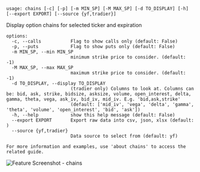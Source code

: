 ```
usage: chains [-c] [-p] [-m MIN_SP] [-M MAX_SP] [-d TO_DISPLAY] [-h] [--export EXPORT] [--source {yf,tradier}]
```

Display option chains for selected ticker and expiration

```
options:
  -c, --calls           Flag to show calls only (default: False)
  -p, --puts            Flag to show puts only (default: False)
  -m MIN_SP, --min MIN_SP
                        minimum strike price to consider. (default: -1)
  -M MAX_SP, --max MAX_SP
                        maximum strike price to consider. (default: -1)
  -d TO_DISPLAY, --display TO_DISPLAY
                        (tradier only) Columns to look at. Columns can be: bid, ask, strike, bidsize, asksize, volume, open_interest, delta, gamma, theta, vega, ask_iv, bid_iv, mid_iv. E.g. 'bid,ask,strike'
                        (default: ['mid_iv', 'vega', 'delta', 'gamma', 'theta', 'volume', 'open_interest', 'bid', 'ask'])
  -h, --help            show this help message (default: False)
  --export EXPORT       Export raw data into csv, json, xlsx (default: )
  --source {yf,tradier}
                        Data source to select from (default: yf)

For more information and examples, use 'about chains' to access the related guide.
```

<img size="1400" alt="Feature Screenshot - chains" src="https://user-images.githubusercontent.com/85772166/142356435-63650356-4d25-4f49-8a48-fdff389c1e2c.png"/>
